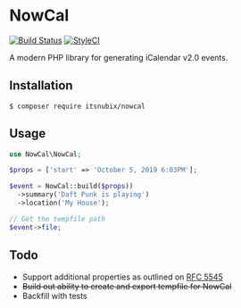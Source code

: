 # NowCal

[![Build Status](https://travis-ci.org/itsnubix/nowcal.svg?branch=master)](https://travis-ci.org/itsnubix/nowcal)
[![StyleCI](https://github.styleci.io/repos/169808234/shield?branch=master)](https://github.styleci.io/repos/169808234)

A modern PHP library for generating iCalendar v2.0 events.

## Installation

`$ composer require itsnubix/nowcal`

## Usage

```php
use NowCal\NowCal;

$props = ['start' => 'October 5, 2019 6:03PM'];

$event = NowCal::build($props))
  ->summary('Daft Punk is playing')
  ->location('My House');

// Get the tempfile path
$event->file;
```

## Todo

- Support additional properties as outlined on [RFC 5545](https://tools.ietf.org/html/rfc5545)
- ~~Build out ability to create and export tempfile for NowCal~~
- Backfill with tests
